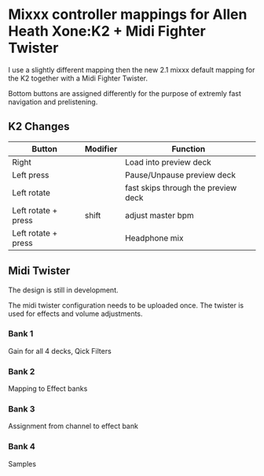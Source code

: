 # Mixxx controller mappings for Allen Heath Xone:K2 + Midi Fighter Twister

I use a slightly different mapping then the new 2.1 mixxx default mapping 
for the K2 together with a Midi Fighter Twister.

Bottom buttons are assigned differently for the purpose of extremly fast navigation and prelistening.

## K2 Changes

| Button | Modifier | Function |
|--------|----------|----------|
| Right  | | Load into preview deck |
| Left press | | Pause/Unpause preview deck |
| Left rotate | | fast skips through the preview deck |
| Left rotate + press | shift | adjust master bpm |
| Left rotate + press |       | Headphone mix |

## Midi Twister

The design is still in development.

The midi twister configuration needs to be uploaded once.
The twister is used for effects and volume adjustments.

### Bank 1

Gain for all 4 decks, Qick Filters

### Bank 2

Mapping to Effect banks

### Bank 3

Assignment from channel to effect bank

### Bank 4

Samples